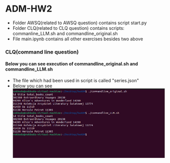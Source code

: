 # ADM-HW2
- Folder AWSQ(related to AWSQ question) contains script start.py
- Folder CLQ(related to CLQ question) contains scripts: commanline_LLM.sh and commandline_original.sh
- File main.ipynb contains all other exercises besides two above
### CLQ(command line question)
#### Below you can see execution of commandline_original.sh and commandline_LLM.sh
- The file which had been used in script is called "series.json"
- Below you can see 
![plot](./images/clq.PNG)